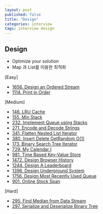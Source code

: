 ```yaml
---
layout: post
published: false
title: "Design"
categories: interview
tags: interview design
---
```


## Design

- Optimize your solution
- Map 과 List를 이용한 최적화

[Easy]
- [1656. Design an Ordered Stream](/interview/2023/05/21/design-an-ordered-stream/)
- [1114. Print in Order](/interview/2023/05/21/print-in-order/)

[Medium]
- [146. LRU Cache](/interview/2023/05/21/lru-cache/)
- [155. Min Stack](/interview/2023/05/21/min-stack/)
- [232. Implement Queue using Stacks](/interview/2023/05/21/implement-queue-using-stacks/)
- [271. Encode and Decode Strings](/interview/2023/05/21/encode-and-decode-strings/)
- [341. Flatten Nested List Iterator](/interview/2023/05/21/flatten-nested-list-iterator/)
- [380. Insert Delete GetRandom O(1)](/interview/2023/05/21/insert-delete-getrandom-o1/)
- [173. Binary Search Tree Iterator](/interview/2023/05/21/binary-search-tree-iterator/)
- [729. My Calendar I](/interview/2023/05/21/my-calendar-i/)
- [981. Time Based Key-Value Store](/interview/2023/05/21/time-based-key-value-store/)
- [1472. Design Browser History](/interview/2023/05/21/design-browser-history/)
- [1244. Design A Leaderboard](/interview/2023/05/21/design-a-leaderboard/)
- [1396. Design Underground System](/interview/2023/05/21/design-underground-system/)
- [1756. Design Most Recently Used Queue](/interview/2023/05/01/design-most-recently-used-queue/)
- [901. Online Stock Span](/interview/2023/05/23/online-stock-span/)

[Hard]
- [295. Find Median from Data Stream](/interview/2023/05/21/find-median-from-data-stream/)
- [297. Serialize and Deserialize Binary Tree](/interview/2023/05/21/serialize-and-deserialize-binary-tree/)